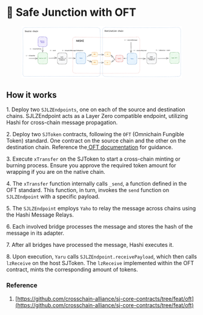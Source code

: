 # 🌄 Safe Junction with OFT

<figure><img src="../../.gitbook/assets/diagram (4) (1).png" alt=""><figcaption></figcaption></figure>

## How it works&#x20;

1\. Deploy two `SJLZEndpoints`, one on each of the source and destination chains. SJLZEndpoint acts as a Layer Zero compatible endpoint, utilizing Hashi for cross-chain message propagation.&#x20;

2\. Deploy two `SJToken` contracts, following the `OFT` (Omnichain Fungible Token) standard. One contract on the source chain and the other on the destination chain. Reference the[ OFT documentation](https://layerzero.gitbook.io/docs/evm-guides/layerzero-omnichain-contracts/oft/oftv2) for guidance.&#x20;

3\. Execute `xTransfer` on the SJToken to start a cross-chain minting or burning process. Ensure you approve the required token amount for wrapping if you are on the native chain.&#x20;

4\. The `xTransfer` function internally calls `_send`, a function defined in the OFT standard. This function, in turn, invokes the `send` function on `SJLZEndpoint` with a specific payload.&#x20;

5\. The `SJLZEndpoint` employs `Yaho` to relay the message across chains using the Hashi Message Relays.&#x20;

6\. Each involved bridge processes the message and stores the hash of the message in its adapter.&#x20;

7\. After all bridges have processed the message, Hashi executes it.&#x20;

8\. Upon execution, `Yaru` calls `SJLZEndpoint.receivePayload`, which then calls `lzReceive` on the host SJToken. The `lzReceive` implemented within the OFT contract, mints the corresponding amount of tokens.

### Reference

1. [https://github.com/crosschain-alliance/sj-core-contracts/tree/feat/oft](https://github.com/crosschain-alliance/sj-core-contracts/tree/feat/oft)
